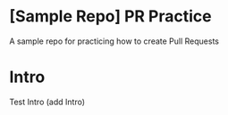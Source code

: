 # [Sample Repo] PR Practice
A sample repo for practicing how to create Pull Requests

# Intro
Test Intro (add Intro)
